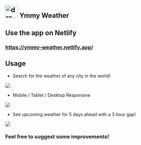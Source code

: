 ## <img src="https://i.imgur.com/FjIms7c.png" alt="drawing" width="40px"/> Ymmy Weather

## Use the app on Netlify

### https://ymmy-weather.netlify.app/


## Usage

* Search for the weather of any city in the world!

![](https://i.imgur.com/Cct9GzG.png)

* Mobile / Tablet / Desktop Responsive

![](https://i.imgur.com/X5k1PAf.png)

* See upcoming weather for 5 days ahead with a 3 hour gap!

![](https://i.imgur.com/3SknOkJ.png)

### Feel free to suggest some improvements! 